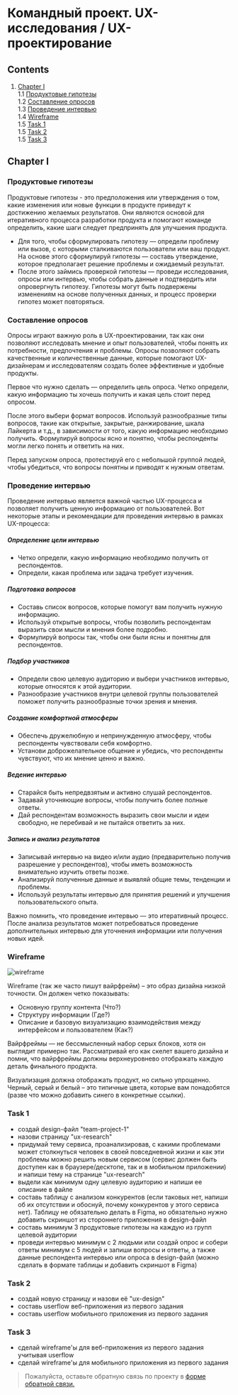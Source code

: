# Командный проект. UX-исследования / UX-проектирование


## Contents

1. [Chapter I](#chapter-i) \
    1.1 [Продуктовые гипотезы](#продуктовые-гипотезы) \
    1.2 [Составление опросов](#составление-опросов) \
    1.3 [Проведение интервью](#проведение-интервью) \
    1.4 [Wireframe](#wireframe) \
    1.5 [Task 1](#task-1) \
    1.5 [Task 2](#task-2) \
    1.5 [Task 3](#task-3)


<h2 id="chapter-i">Chapter I</h2>
<h3 id="продуктовые-гипотезы">Продуктовые гипотезы</h3>

Продуктовые гипотезы - это предположения или утверждения о том, какие изменения или новые функции в продукте приведут к достижению желаемых результатов. Они являются основой для итеративного процесса разработки продукта и помогают команде определить, какие шаги следует предпринять для улучшения продукта.

- Для того, чтобы сформулировать гипотезу — определи проблему или вызов, с которыми сталкиваются пользователи или ваш продукт. На основе этого сформулируй гипотезы — составь утверждение, которое предполагает решение проблемы и ожидаемый результат. 
- После этого займись проверкой гипотезы — проведи исследования, опросы или интервью, чтобы собрать данные и подтвердить или опровергнуть гипотезу. Гипотезы могут быть подвержены изменениям на основе полученных данных, и процесс проверки гипотез может повторяться.

<h3 id="составление-опросов">Составление опросов</h3>

Опросы играют важную роль в UX-проектировании, так как они позволяют исследовать мнение и опыт пользователей, чтобы понять их потребности, предпочтения и проблемы. Опросы позволяют собрать качественные и количественные данные, которые помогают UX-дизайнерам и исследователям создать более эффективные и удобные продукты.

Первое что нужно сделать — определить цель опроса. Четко определи, какую информацию ты хочешь получить и какая цель стоит перед опросом.

После этого выбери формат вопросов. Используй разнообразные типы вопросов, такие как открытые, закрытые, ранжирование, шкала Лайкерта и т.д., в зависимости от того, какую информацию необходимо получить. Формулируй вопросы ясно и понятно, чтобы респонденты могли легко понять и ответить на них. 

Перед запуском опроса, протестируй его с небольшой группой людей, чтобы убедиться, что вопросы понятны и приводят к нужным ответам. 

<h3 id="проведение-интервью">Проведение интервью</h3>
Проведение интервью является важной частью UX-процесса и позволяет получить ценную информацию от пользователей. Вот некоторые этапы и рекомендации для проведения интервью в рамках UX-процесса:

<h5>Определение цели интервью</h5>

- Четко определи, какую информацию необходимо получить от респондентов.
- Определи, какая проблема или задача требует изучения.

<h5>Подготовка вопросов</h5>

- Составь список вопросов, которые помогут вам получить нужную информацию.
- Используй открытые вопросы, чтобы позволить респондентам выразить свои мысли и мнения более подробно.
- Формулируй вопросы так, чтобы они были ясны и понятны для респондентов.

<h5>Подбор участников</h5>

- Определи свою целевую аудиторию и выбери участников интервью, которые относятся к этой аудитории.
- Разнообразие участников внутри целевой группы пользователей поможет получить разнообразные точки зрения и мнения.

<h5>Создание комфортной атмосферы</h5>

- Обеспечь дружелюбную и непринужденную атмосферу, чтобы респонденты чувствовали себя комфортно.
- Установи доброжелательное общение и убедись, что респонденты чувствуют, что их мнение ценно и важно.

<h5>Ведение интервью</h5>

- Старайся быть непредвзятым и активно слушай респондентов.
- Задавай уточняющие вопросы, чтобы получить более полные ответы.
- Дай респондентам возможность выразить свои мысли и идеи свободно, не перебивай и не пытайся ответить за них.

<h5>Запись и анализ результатов</h5>

- Записывай интервью на видео и/или аудио (предварительно получив разрешение у респондентов), чтобы иметь возможность внимательно изучить ответы позже.
- Анализируй полученные данные и выявляй общие темы, тенденции и проблемы.
- Используй результаты интервью для принятия решений и улучшения пользовательского опыта.

Важно помнить, что проведение интервью — это итеративный процесс. После анализа результатов может потребоваться проведение дополнительных интервью для уточнения информации или получения новых идей.

<h3 id="wireframe">Wireframe</h3>

![wireframe](misc/images/wireframe.png)

Wireframe (так же часто пишут вайрфрейм) – это образ дизайна низкой точности. Он должен четко показывать:

- Основную группу контента (Что?)
- Структуру информации (Где?)
- Описание и базовую визуализацию взаимодействия между интерфейсом и пользователем (Как?)

Вайрфреймы — не бессмысленный набор серых блоков, хотя он выглядит примерно так. Рассматривай его как скелет вашего дизайна и помни, что вайрфреймы должны верхнеуровнево отображать каждую деталь финального продукта.

Визуализация должна отображать продукт, но сильно упрощенно. Черный, серый и белый – это типичные цвета, которые вам понадобятся (разве что можно добавить синего в конкретные ссылки).

<h3 id="task-1">Task 1</h3>

* создай design-файл "team-project-1"
* назови страницу "ux-research"
* придумай тему сервиса, проанализировав, с какими проблемами может столкнуться человек в своей повседневной жизни и как эти проблемы можно решить новым сервисом (сервис должен быть доступен как в браузере/десктопе, так и в мобильном приложении) и напиши тему на странице "ux-research"
* выдели как минимум одну целевую аудиторию и напиши ее описание в файле
* составь таблицу с анализом конкурентов (если таковых нет, напиши об их отсутствии и обоснуй, почему конкурентов у этого сервиса нет). Таблицу не обязательно делать в Figma, но обязательно нужно добавить скриншот из стороннего приложения в design-файл
* составь минимум 3 продуктовые гипотезы на каждую из групп целевой аудитории
* проведи интервью минимум с 2 людьми или создай опрос и собери ответы минимум с 5 людей и запиши вопросы и ответы, а также данные респондента интервью или опроса в design-файл (можно сделать в формате таблицы и добавить скриншот в Figma)


<h3 id="task-2">Task 2</h3>

* создай новую страницу и назови её "ux-design"
* составь userflow веб-приложения из первого задания
* составь userflow мобильного приложения из первого задания

<h3 id="task-3">Task 3</h3>

* сделай wireframe'ы для веб-приложения из первого задания учитывая userflow
* сделай wireframe'ы для мобильного приложения из первого задания

>Пожалуйста, оставьте обратную связь по проекту в [форме обратной связи.](https://docs.google.com/forms/d/e/1FAIpQLScjc9oBR9ztOualyWRGBBRUf7cM6r3LZiuD_XdvvQOK8FuwHw/viewform?usp=sf_link)
